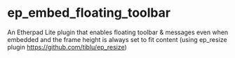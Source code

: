 # ep_embed_floating_toolbar
An Etherpad Lite plugin that enables floating toolbar &amp; messages even when embedded and the frame height is always set to fit content (using ep_resize plugin https://github.com/tiblu/ep_resize)
